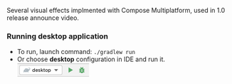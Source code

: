 Several visual effects implmented with Compose Multiplatform, used in 1.0 release announce video.

### Running desktop application
* To run, launch command: `./gradlew run`
* Or choose **desktop** configuration in IDE and run it.  
  ![desktop-run-configuration.png](screenshots/desktop-run-configuration.png)


